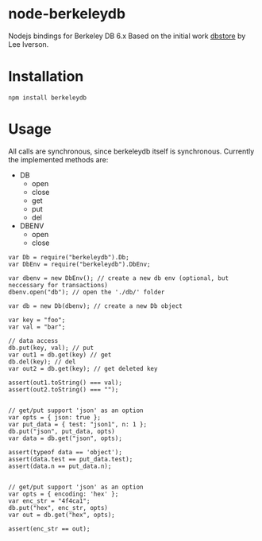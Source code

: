 # node-berkeleydb
Nodejs bindings for Berkeley DB 6.x
Based on the initial work [dbstore](https://github.com/leei/node-dbstore) by Lee Iverson.

# Installation 

  `npm install berkeleydb`

# Usage

All calls are synchronous, since berkeleydb itself is synchronous.
Currently the implemented methods are:
  
  * DB
    - open
    - close
    - get
    - put
    - del
  * DBENV
    - open
    - close


```
var Db = require("berkeleydb").Db;
var DbEnv = require("berkeleydb").DbEnv;

var dbenv = new DbEnv(); // create a new db env (optional, but neccessary for transactions)
dbenv.open("db"); // open the './db/' folder

var db = new Db(dbenv); // create a new Db object

var key = "foo";
var val = "bar";

// data access
db.put(key, val); // put
var out1 = db.get(key) // get
db.del(key); // del
var out2 = db.get(key); // get deleted key

assert(out1.toString() === val);
assert(out2.toString() === "");


// get/put support 'json' as an option
var opts = { json: true };
var put_data = { test: "json1", n: 1 };
db.put("json", put_data, opts)
var data = db.get("json", opts);

assert(typeof data == 'object');
assert(data.test == put_data.test);
assert(data.n == put_data.n);


// get/put support 'json' as an option
var opts = { encoding: 'hex' };
var enc_str = "4f4ca1";
db.put("hex", enc_str, opts)
var out = db.get("hex", opts);

assert(enc_str == out);
```
  